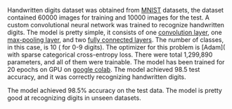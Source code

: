 
Handwritten digits dataset was obtained from [MNIST](http://yann.lecun.com/exdb/mnist/) datasets, the dataset contained 60000 images for training and 10000 images for the test. A custom convolutional neural network was trained to recognize handwritten digits. The model is pretty simple, it consists of one [convolution layer](https://www.tensorflow.org/api_docs/python/tf/keras/layers/Conv2D),  one [max-pooling layer](https://www.tensorflow.org/api_docs/python/tf/keras/layers/MaxPool2D), and two [fully connected layers](https://www.tensorflow.org/api_docs/python/tf/keras/layers/Dense). The number of classes, in this case, is 10 ( for 0-9 digits).  The optimizer for this problem is [Adam]( with sparse categorical cross-entropy loss. There were total 1,299,890 parameters, and all of them were trainable. The model has been trained for 20 epochs on GPU on [google colab](https://colab.research.google.com/). The model achieved 98.5 test accuracy, and it was correctly recognizing handwritten digits. 

The model achieved 98.5% accuracy on the test data. The model is pretty good at recognizing digits in unseen datasets.
